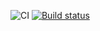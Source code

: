 ![CI](https://github.com/EdgarAlemasov/dom_web/actions/workflows/web.yml/badge.svg)
[![Build status](https://ci.appveyor.com/api/projects/status/4ilqflqa5soity5v?svg=true)](https://ci.appveyor.com/project/EdgarAlemasov/dom-web)
